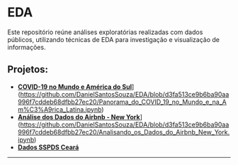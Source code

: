 # EDA
Este repositório reúne análises exploratórias realizadas com dados públicos, utilizando técnicas de EDA para investigação e visualização de informações.

## Projetos:

* [**COVID-19 no Mundo e América do Sul**](https://github.com/DanielSantosSouza/EDA.git)](https://github.com/DanielSantosSouza/EDA/blob/d3fa513ce9b6ba90aa996f7cddeb68dfbb27ec20/Panorama_do_COVID_19_no_Mundo_e_na_Am%C3%A9rica_Latina.ipynb)
* [**Análise dos Dados do Airbnb - New York**](https://github.com/DanielSantosSouza/EDA.git)](https://github.com/DanielSantosSouza/EDA/blob/d3fa513ce9b6ba90aa996f7cddeb68dfbb27ec20/Analisando_os_Dados_do_Airbnb_New_York.ipynb)
* [**Dados SSPDS Ceará**](https://github.com/DanielSantosSouza/EDA/blob/d3fa513ce9b6ba90aa996f7cddeb68dfbb27ec20/Dados_SSPDS_CE.ipynb)
---
